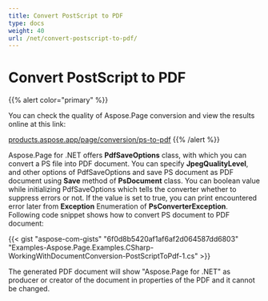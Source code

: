 ```yaml
---
title: Convert PostScript to PDF
type: docs
weight: 40
url: /net/convert-postscript-to-pdf/
---
```


# **Convert PostScript to PDF**
{{% alert color="primary" %}} 

You can check the quality of Aspose.Page conversion and view the results online at this link:

[products.aspose.app/page/conversion/ps-to-pdf](https://products.aspose.app/page/conversion/ps-to-pdf) {{% /alert %}} 

Aspose.Page for .NET offers **PdfSaveOptions** class, with which you can convert a PS file into PDF document. You can specify **JpegQualityLevel**, and other options of PdfSaveOptions and save PS document as PDF document using **Save** method of **PsDocument** class. You can boolean value while initializing PdfSaveOptions which tells the converter whether to suppress errors or not. If the value is set to true, you can print encountered error later from **Exception** Enumeration of **PsConverterException**. Following code snippet shows how to convert PS document to PDF document:

{{< gist "aspose-com-gists" "6f0d8b5420af1af6af2d064587dd6803" "Examples-Aspose.Page.Examples.CSharp-WorkingWithDocumentConversion-PostScriptToPdf-1.cs" >}}

The generated PDF document will show "Aspose.Page for .NET" as producer or creator of the document in properties of the PDF and it cannot be changed.
